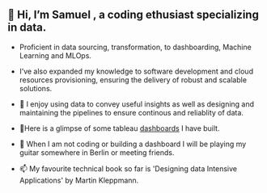 ## 👋 Hi, I’m Samuel , a coding ethusiast specializing in data.

- Proficient in data sourcing, transformation, to dashboarding, Machine Learning and MLOps.
- I’ve also expanded my knowledge to software development and cloud resources provisioning, ensuring the delivery of robust and scalable solutions.

- 👀 I enjoy using data to convey useful insights as well as designing and maintaining the pipelines to ensure continous and reliablity of data.


- 🌱Here is a glimpse of some tableau [dashboards](https://public.tableau.com/app/profile/samuel.konzi) I have built. 


- 💞️ When I am not coding or building a dashboard I will be playing my guitar somewhere in Berlin or meeting friends. 


- 📫 My favourite technical book so far is 'Designing data Intensive Applications' by Martin Kleppmann.

<!---
Konzisam/Konzisam is a ✨ special ✨ repository because its `README.md` (this file) appears on your GitHub profile.
You can click the Preview link to take a look at your changes.
--->
